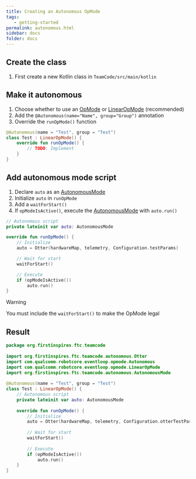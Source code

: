 ```yaml
---
title: Creating an Autonomous OpMode
tags:
   - getting-started
permalink: autonomous.html
sidebar: docs
folder: docs
---
```


## Create the class

1. First create a new Kotlin class in `TeamCode/src/main/kotlin`

## Make it autonomous

1. Choose whether to use an [OpMode](opmode.html) or [LinearOpMode](linearopmode.html) (recommended)
2. Add the `@Autonomous(name="Name", group="Group")` annotation
3. Override the `runOpMode()` function

```kt
@Autonomous(name = "Test", group = "Test")  
class Test : LinearOpMode() {
	override fun runOpMode() {
		// TODO: Implement
	}
}
```

## Add autonomous mode script

1. Declare `auto` as an [AutonomousMode](kdoc/-team-code/org.firstinspires.ftc.teamcode.autonomous/-autonomous-mode/index.html)
2. Initialize `auto` in `runOpMode`
3. Add a `waitForStart()`
4. If `opModeIsActive()`, execute the [AutonomousMode](kdoc/-team-code/org.firstinspires.ftc.teamcode.autonomous/-autonomous-mode/index.html) with `auto.run()`

```kt
// Autonomous script
private lateinit var auto: AutonomousMode

override fun runOpMode() {
	// Initialize
	auto = Otter(hardwareMap, telemetry, Configuration.testParams)

	// Wait for start
	waitForStart()

	// Execute  
	if (opModeIsActive())
		auto.run()
}
```

>[!Warning]
>You must include the `waitForStart()` to make the OpMode legal

## Result

```kt
package org.firstinspires.ftc.teamcode  
  
import org.firstinspires.ftc.teamcode.autonomous.Otter  
import com.qualcomm.robotcore.eventloop.opmode.Autonomous  
import com.qualcomm.robotcore.eventloop.opmode.LinearOpMode  
import org.firstinspires.ftc.teamcode.autonomous.AutonomousMode  
  
@Autonomous(name = "Test", group = "Test")  
class Test : LinearOpMode() {  
    // Autonomous script  
    private lateinit var auto: AutonomousMode  
  
    override fun runOpMode() {  
        // Initialize  
        auto = Otter(hardwareMap, telemetry, Configuration.otterTestParams)  
  
        // Wait for start  
        waitForStart()  
  
        // Execute  
        if (opModeIsActive())  
            auto.run()  
    }
}
```